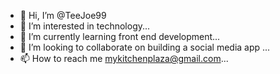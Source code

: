 - 👋 Hi, I’m @TeeJoe99
- 👀 I’m interested in technology...
- 🌱 I’m currently learning front end development...
- 💞️ I’m looking to collaborate on building a social media app ...
- 📫 How to reach me mykitchenplaza@gmail.com...
<!---
TeeJoe99/TeeJoe99 is a ✨ special ✨ repository because its gives a little insight on who i am
.
You can click the Preview link to take a look at your changes.
--->
